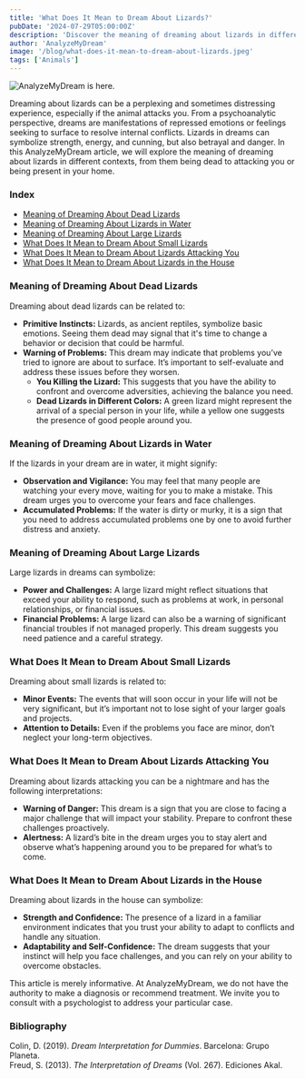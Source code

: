 ```yaml
---
title: 'What Does It Mean to Dream About Lizards?'
pubDate: '2024-07-29T05:00:00Z'
description: 'Discover the meaning of dreaming about lizards in different contexts, from dead lizards to attacks and their presence in your home. Explore how to interpret these dreams in relation to your life and emotions.'
author: 'AnalyzeMyDream'
image: '/blog/what-does-it-mean-to-dream-about-lizards.jpeg'
tags: ['Animals']
---
```


![AnalyzeMyDream is here.](/blog/what-does-it-mean-to-dream-about-lizards.jpeg)

Dreaming about lizards can be a perplexing and sometimes distressing experience, especially if the animal attacks you. From a psychoanalytic perspective, dreams are manifestations of repressed emotions or feelings seeking to surface to resolve internal conflicts. Lizards in dreams can symbolize strength, energy, and cunning, but also betrayal and danger. In this AnalyzeMyDream article, we will explore the meaning of dreaming about lizards in different contexts, from them being dead to attacking you or being present in your home.

### Index

- [Meaning of Dreaming About Dead Lizards](#meaning-of-dreaming-about-dead-lizards)
- [Meaning of Dreaming About Lizards in Water](#meaning-of-dreaming-about-lizards-in-water)
- [Meaning of Dreaming About Large Lizards](#meaning-of-dreaming-about-large-lizards)
- [What Does It Mean to Dream About Small Lizards](#what-does-it-mean-to-dream-about-small-lizards)
- [What Does It Mean to Dream About Lizards Attacking You](#what-does-it-mean-to-dream-about-lizards-attacking-you)
- [What Does It Mean to Dream About Lizards in the House](#what-does-it-mean-to-dream-about-lizards-in-the-house)

### Meaning of Dreaming About Dead Lizards

Dreaming about dead lizards can be related to:

- **Primitive Instincts:** Lizards, as ancient reptiles, symbolize basic emotions. Seeing them dead may signal that it's time to change a behavior or decision that could be harmful.
- **Warning of Problems:** This dream may indicate that problems you’ve tried to ignore are about to surface. It’s important to self-evaluate and address these issues before they worsen.
  - **You Killing the Lizard:** This suggests that you have the ability to confront and overcome adversities, achieving the balance you need.
  - **Dead Lizards in Different Colors:** A green lizard might represent the arrival of a special person in your life, while a yellow one suggests the presence of good people around you.

### Meaning of Dreaming About Lizards in Water

If the lizards in your dream are in water, it might signify:

- **Observation and Vigilance:** You may feel that many people are watching your every move, waiting for you to make a mistake. This dream urges you to overcome your fears and face challenges.
- **Accumulated Problems:** If the water is dirty or murky, it is a sign that you need to address accumulated problems one by one to avoid further distress and anxiety.

### Meaning of Dreaming About Large Lizards

Large lizards in dreams can symbolize:

- **Power and Challenges:** A large lizard might reflect situations that exceed your ability to respond, such as problems at work, in personal relationships, or financial issues.
- **Financial Problems:** A large lizard can also be a warning of significant financial troubles if not managed properly. This dream suggests you need patience and a careful strategy.

### What Does It Mean to Dream About Small Lizards

Dreaming about small lizards is related to:

- **Minor Events:** The events that will soon occur in your life will not be very significant, but it’s important not to lose sight of your larger goals and projects.
- **Attention to Details:** Even if the problems you face are minor, don’t neglect your long-term objectives.

### What Does It Mean to Dream About Lizards Attacking You

Dreaming about lizards attacking you can be a nightmare and has the following interpretations:

- **Warning of Danger:** This dream is a sign that you are close to facing a major challenge that will impact your stability. Prepare to confront these challenges proactively.
- **Alertness:** A lizard’s bite in the dream urges you to stay alert and observe what’s happening around you to be prepared for what’s to come.

### What Does It Mean to Dream About Lizards in the House

Dreaming about lizards in the house can symbolize:

- **Strength and Confidence:** The presence of a lizard in a familiar environment indicates that you trust your ability to adapt to conflicts and handle any situation.
- **Adaptability and Self-Confidence:** The dream suggests that your instinct will help you face challenges, and you can rely on your ability to overcome obstacles.

This article is merely informative. At AnalyzeMyDream, we do not have the authority to make a diagnosis or recommend treatment. We invite you to consult with a psychologist to address your particular case.

### Bibliography

Colin, D. (2019). *Dream Interpretation for Dummies*. Barcelona: Grupo Planeta.  
Freud, S. (2013). *The Interpretation of Dreams* (Vol. 267). Ediciones Akal.
